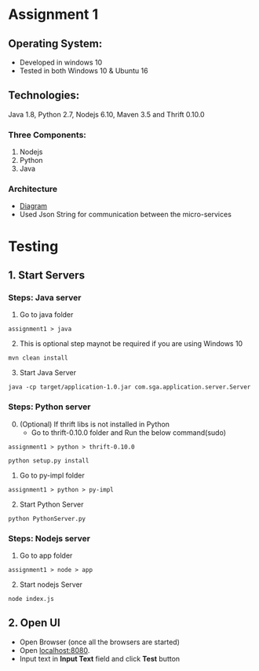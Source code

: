 # Assignment 1
## Operating System: 
- Developed in windows 10
- Tested in both Windows 10 & Ubuntu 16
## Technologies: 
Java 1.8, Python 2.7, Nodejs 6.10, Maven 3.5 and Thrift 0.10.0
### Three Components: 
1. Nodejs 
2. Python 
3. Java
### Architecture
- [Diagram](https://docs.google.com/drawings/d/19chcWVkfiW3oI-hUS-BHrzJiR2wj6C1GwNs-TODe4aw)
- Used Json String for communication between the micro-services

# Testing
## 1. Start Servers
### Steps: Java server
1. Go to java folder
```
assignment1 > java
```
2. This is optional step maynot be required if you are using Windows 10
```
mvn clean install
```
3. Start Java Server
```
java -cp target/application-1.0.jar com.sga.application.server.Server
```
### Steps: Python server 
0. (Optional) If thrift libs is not installed in Python
    - Go to thrift-0.10.0 folder and Run the below command(sudo)

```
assignment1 > python > thrift-0.10.0
```
```
python setup.py install
```
1. Go to py-impl folder
```
assignment1 > python > py-impl
```
2. Start Python Server
```
python PythonServer.py
```
### Steps: Nodejs server 
1. Go to app folder
```
assignment1 > node > app
```
2. Start nodejs Server
```
node index.js
```
## 2. Open UI
- Open Browser (once all the browsers are started)
- Open [localhost:8080](http://localhost:8080/). 
- Input text in **Input Text** field and click **Test** button
